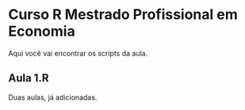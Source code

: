 # Curso R Mestrado Profissional em Economia

Aqui você vai encontrar os scripts da aula.

## Aula 1.R

Duas aulas, já adicionadas.
